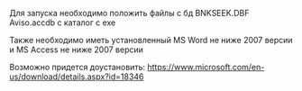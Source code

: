 Для запуска необходимо положить файлы с бд
BNKSEEK.DBF
Aviso.accdb
с каталог с exe

Также необходимо иметь установленный MS Word не ниже 2007 версии и MS Access не ниже 2007 версии

Возможно придется доустановить:
https://www.microsoft.com/en-us/download/details.aspx?id=18346


